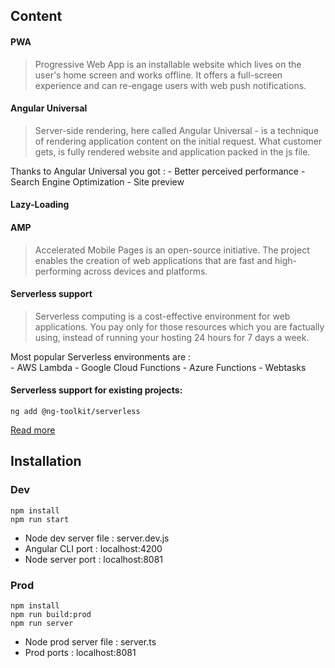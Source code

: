 ## Content

#### PWA 

> Progressive Web App is an installable website which lives on the user's home screen and works
> offline. It offers a full-screen experience and can re-engage users with web push notifications.

#### Angular Universal

> Server-side rendering, here called Angular Universal - is a technique of rendering application 
> content on the initial request. What customer gets, is fully rendered website and application packed in 
> the js file.

Thanks to Angular Universal you got :
	- Better perceived performance
    - Search Engine Optimization
  	- Site preview

#### Lazy-Loading 

#### AMP

> Accelerated Mobile Pages is an open-source initiative. The project enables the creation of web 
> applications that are fast and high-performing across devices and platforms.

#### Serverless support

> Serverless computing is a cost-effective environment for web applications. You pay only for 
> those resources which you are factually using, instead of running your hosting 24 hours for 7 days a 
> week.

Most popular Serverless environments are : 	
	- AWS Lambda
  	- Google Cloud Functions
  	- Azure Functions
  	- Webtasks

#### Serverless support for existing projects:
```
ng add @ng-toolkit/serverless
```
[Read more](https://github.com/maciejtreder/ng-toolkit/tree/master/schematics/serverless/README.md)

## Installation

### Dev
```
npm install
npm run start
```
- Node dev server file : server.dev.js
- Angular CLI port : localhost:4200
- Node server port : localhost:8081

### Prod
```
npm install
npm run build:prod
npm run server
```
- Node prod server file : server.ts
- Prod ports : localhost:8081
